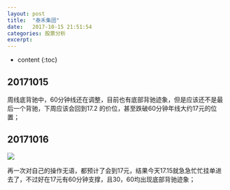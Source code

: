 ```yaml
---
layout: post
title:  "泰禾集团"
date:   2017-10-15 21:51:54
categories: 股票分析
excerpt: 
---
```


* content
{:toc}

## 20171015

周线底背驰中，60分钟线还在调整，目前也有底部背驰迹象，但是应该还不是最后一个背驰，下周应该会回到17.2 的价位，甚至跌破60分钟年线大约17元的位置；

## 20171016

![](http://7fva1e.com1.z0.glb.clouddn.com/%E6%B3%B0%E7%A6%BE%E9%9B%86%E5%9B%A220171016-220855.png)

再一次对自己的操作无语，都预计了会到17元，结果今天17.15就急急忙忙挂单进去了，不过好在17元有60分钟支撑，且30，60均出现底部背驰迹象；